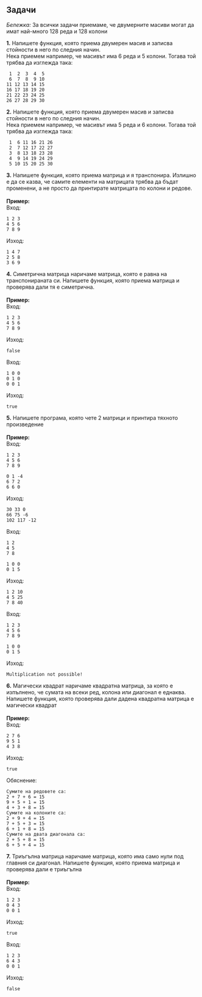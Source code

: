## Задачи
*Бележка:* За всички задачи приемаме, че двумерните масиви могат да имат най-много 128 реда и 128 колони

**1.** Напишете функция, която приема двумерен масив и записва стойности в него по следния начин.</br>
Нека приемем например, че масивът има 6 реда и 5 колони. Тогава той трябва да изглежда така:
</br>
```
 1  2  3  4  5
 6  7  8  9 10
11 12 13 14 15
16 17 18 19 20
21 22 23 24 25
26 27 28 29 30
```
**2.** Напишете функция, която приема двумерен масив и записва стойности в него по следния начин.</br>
Нека приемем например, че масивът има 5 реда и 6 колони. Тогава той трябва да изглежда така:
</br>
```
 1  6 11 16 21 26
 2  7 12 17 22 27
 3  8 13 18 23 28
 4  9 14 19 24 29
 5 10 15 20 25 30
```
**3.** Напишете функция, която приема матрица и я транспонира. Излишно е да се казва, че самите елементи на матрицата трябва да бъдат променени, а не просто да принтирате матрицата по колони и редове.</br>
</br>
**Пример:**
</br>
Вход:
```
1 2 3
4 5 6
7 8 9
```
Изход:
```
1 4 7
2 5 8
3 6 9
```
**4.** Симетрична матрица наричаме матрица, която е равна на транспонираната си. Напишете функция, която приема матрица и проверява дали тя е симетрична.</br>
</br>
**Пример:**
</br>
Вход:
```
1 2 3
4 5 6
7 8 9
```
Изход:
```
false
```
Вход:
```
1 0 0
0 1 0
0 0 1
```
Изход:
```
true
```
**5.** Напишете програма, която чете 2 матрици и принтира тяхното произведение</br>
</br>
**Пример:**
</br>
Вход:
```
1 2 3
4 5 6
7 8 9

0 1 -4
6 7 2
6 6 0
```
Изход:
```
30 33 0
66 75 -6
102 117 -12
```
Вход:
```
1 2
4 5
7 8

1 0 0
0 1 5
```
Изход:
```
1 2 10
4 5 25
7 8 40
```
Вход:
```
1 2 3
4 5 6
7 8 9

1 0 0
0 1 5
```
Изход:
```
Multiplication not possible!
```
**6.** Магически квадрат наричаме квадратна матрица, за която е изпълнено, че сумата на всеки ред, колона или диагонал е еднаква. Напишете функция, която проверява дали дадена квадратна матрица е магически квадрат</br>
</br>
**Пример:**
</br>
Вход:
```
2 7 6
9 5 1
4 3 8
```
Изход:
```
true
```
Обяснение:
```
Сумите на редовете са:
2 + 7 + 6 = 15
9 + 5 + 1 = 15
4 + 3 + 8 = 15
Сумите на колоните са:
2 + 9 + 4 = 15
7 + 5 + 3 = 15
6 + 1 + 8 = 15
Сумите на двата диагонала са:
2 + 5 + 8 = 15
6 + 5 + 4 = 15
```

**7.** Триъгълна матрица наричаме матрица, която има само нули под главния си диагонал. Напишете функция, която приема матрица и проверява дали е триъгълна</br>
</br>
**Пример:**
</br>
Вход:
```
1 2 3
0 4 3
0 0 1
```
Изход:
```
true
```
Вход:
```
1 2 3
6 4 3
0 0 1
```
Изход:
```
false
```

